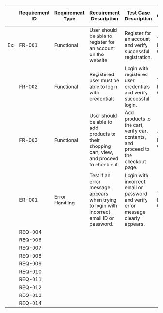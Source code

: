 |     | Requirement ID | Requirement Type | Requirement Description                                                                     | Test Case Description                                                             | Test Case ID | Test Result  | Remarks |
| --- | -------------- | ---------------- | ------------------------------------------------------------------------------------------- | --------------------------------------------------------------------------------- | ------------ | ------------ | ------- |
| Ex: | FR-001         | Functional       | User should be able to register for an account on the website                               | Register for an account and verify successful registration.                       | TC-FR-001    | Pass or Fail |         |
|     | FR-002         | Functional       | Registered user must be able to login with credentials                                      | Login with registered user credentials and verify successful login.               | TC-FR-002    |              |         |
|     | FR-003         | Functional       | User should be able to add products to their shopping cart, view, and proceed to check out. | Add products to the cart, verify cart contents, and proceed to the checkout page. | TC-FR-003    |              |         |
|     | ER-001         | Error Handling   | Test if an error message appears when trying to login with incorrect email ID or password.  | Login with incorrect email or password and verify error message clearly appears.  | TC-ER-001    |              |         |
|     | REQ-004        |                  |                                                                                             |                                                                                   |              |              |         |
|     | REQ-006        |                  |                                                                                             |                                                                                   |              |              |         |
|     | REQ-007        |                  |                                                                                             |                                                                                   |              |              |         |
|     | REQ-008        |                  |                                                                                             |                                                                                   |              |              |         |
|     | REQ-009        |                  |                                                                                             |                                                                                   |              |              |         |
|     | REQ-010        |                  |                                                                                             |                                                                                   |              |              |         |
|     | REQ-011        |                  |                                                                                             |                                                                                   |              |              |         |
|     | REQ-012        |                  |                                                                                             |                                                                                   |              |              |         |
|     | REQ-013        |                  |                                                                                             |                                                                                   |              |              |         |
|     | REQ-014        |                  |                                                                                             |                                                                                   |              |              |